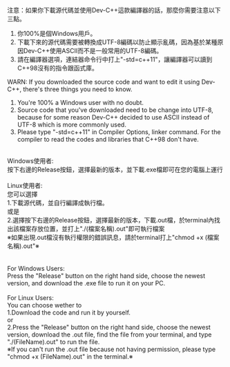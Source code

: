 注意：如果你下載源代碼並使用Dev-C++這款編譯器的話，那麼你需要注意以下三點。<br />
1. 你100%是個Windows用戶。<br />
2. 下載下來的源代碼需要被轉換成UTF-8編碼以防止顯示亂碼，因為基於某種原因Dev-C++使用ASCII而不是一般常用的UTF-8編碼。<br />
3. 請在編譯器選項，連結器命令行中打上"-std=c++11"，讓編譯器可以讀到C++98沒有的指令跟函式庫。<br />

WARN: If you downloaded the source code and want to edit it using Dev-C++, there's three things you need to know.<br />
1. You're 100% a Windows user with no doubt.<br />
2. Source code that you've downloaded need to be change into UTF-8, because for some reason Dev-C++ decided to use ASCII instead of UTF-8 which is more commonly used.<br />
3. Please type "-std=c++11" in Compiler Options, linker command. For the compiler to read the codes and libraries that C++98 don't have.<br /><br />

Windows使用者:<br />
按下右邊的Release按鈕，選擇最新的版本，並下載.exe檔即可在您的電腦上運行<br />
<br />
Linux使用者:<br />
您可以選擇<br />
1.下載源代碼，並自行編譯成執行檔。<br />
或是<br />
2.選擇按下右邊的Release按鈕，選擇最新的版本，下載.out檔，於terminal內找出該檔案存放位置，並打上"./(檔案名稱).out"即可執行檔案<br />
※如果出現.out檔沒有執行權限的錯誤訊息，請於terminal打上"chmod +x (檔案名稱).out"※<br />
<br /><br />
For Windows Users:<br />
Press the "Release" button on the right hand side, choose the newest version, and download the .exe file to run it on your PC.<br />
<br />
For Linux Users:<br />
You can choose wether to<br />
1.Download the code and run it by yourself.<br />
or<br />
2.Press the "Release" button on the right hand side, choose the newest version, download the .out file, find the file from your terminal, and type "./(FileName).out" to run the file.<br />
※If you can't run the .out file because not having permission, please type "chmod +x (FileName).out" in the terminal.※

